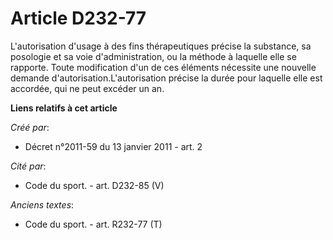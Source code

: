 # Article D232-77

L'autorisation d'usage à des fins thérapeutiques précise la substance, sa posologie et sa voie d'administration, ou la
méthode à laquelle elle se rapporte. Toute modification d'un de ces éléments nécessite une nouvelle demande
d'autorisation.L'autorisation précise la durée pour laquelle elle est accordée, qui ne peut excéder un an.

**Liens relatifs à cet article**

_Créé par_:

  - Décret n°2011-59 du 13 janvier 2011 - art. 2

_Cité par_:

  - Code du sport. - art. D232-85 (V)

_Anciens textes_:

  - Code du sport. - art. R232-77 (T)
